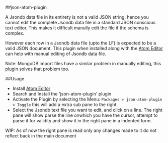 ##json-atom-plugin

A Jsondb data file in its entirety is not  a valid JSON string, hence you cannot edit the complete Jsondb data file in a standard JSON conscious text editor. This makes it difficult manully edit the file if the schema is complex.

However each row in a Jsondb data file (upto the LF) is expected to be a valid JSON document. This plugin when installed along with the [Atom Editor](https://atom.io/) can help with manual editing of Jsondb data file.

Note: MongoDB import files have a similar problem in manually editing, this plugin solves that problem too.

##Usage

- Install [Atom Editor](https://atom.io/)
- Search and Install the 'json-atom-plugin' plugin
- Activate the Plugin by selecting the Menu: ```Packages > json-atom-plugin > Toggle``` this will add a extra sub pane to the right.
- Select the Jsondb text file you want to edit, and click on a line. The right pane will show parse the line onwhich you have the cursor, attempt to parse it for validity and show it in the right pane in a indented form.

WIP: As of now the right pane is read only any changes made to it do not reflect back in the main document
